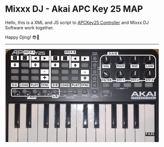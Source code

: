 # Mixxx DJ - Akai APC Key 25 MAP

Hello, this is a XML and JS script to [APCKey25 Controller](https://www.akaipro.com/apc-key-25) and Mixxx DJ Software work together.

Happy Djing! 😎🎵

---

![The San Juan Mountains are beautiful!](/apc-key-25-map.png "Akai APC Key 25 MAP")